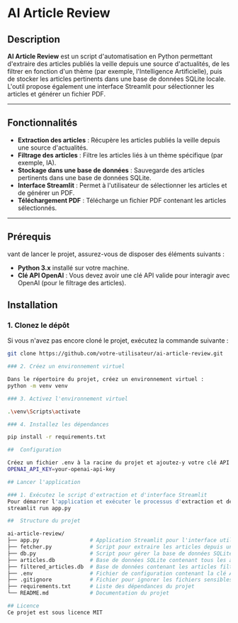 # AI Article Review

## Description

**AI Article Review** est un script d'automatisation en Python permettant d'extraire des articles publiés la veille depuis une source d'actualités, de les filtrer en fonction d'un thème (par exemple, l'Intelligence Artificielle), puis de stocker les articles pertinents dans une base de données SQLite locale. L'outil propose également une interface Streamlit pour sélectionner les articles et générer un fichier PDF.

---

## Fonctionnalités

- **Extraction des articles** : Récupère les articles publiés la veille depuis une source d'actualités.
- **Filtrage des articles** : Filtre les articles liés à un thème spécifique (par exemple, IA).
- **Stockage dans une base de données** : Sauvegarde des articles pertinents dans une base de données SQLite.
- **Interface Streamlit** : Permet à l'utilisateur de sélectionner les articles et de générer un PDF.
- **Téléchargement PDF** : Télécharge un fichier PDF contenant les articles sélectionnés.

---

## Prérequis

vant de lancer le projet, assurez-vous de disposer des éléments suivants :

- **Python 3.x** installé sur votre machine.
- **Clé API OpenAI** : Vous devez avoir une clé API valide pour interagir avec OpenAI (pour le filtrage des articles).

## Installation

### 1. Clonez le dépôt

Si vous n'avez pas encore cloné le projet, exécutez la commande suivante :

```bash
git clone https://github.com/votre-utilisateur/ai-article-review.git

### 2. Créez un environnement virtuel

Dans le répertoire du projet, créez un environnement virtuel :
python -m venv venv

### 3. Activez l'environnement virtuel

.\venv\Scripts\activate

### 4. Installez les dépendances

pip install -r requirements.txt

##  Configuration

Créez un fichier .env à la racine du projet et ajoutez-y votre clé API OpenAI :
OPENAI_API_KEY=your-openai-api-key

## Lancer l'application

### 1. Exécutez le script d'extraction et d'interface Streamlit
Pour démarrer l'application et exécuter le processus d'extraction et de filtrage des articles, utilisez la commande suivante :
streamlit run app.py

##  Structure du projet

ai-article-review/
├── app.py                # Application Streamlit pour l'interface utilisateur
├── fetcher.py            # Script pour extraire les articles depuis une source d'actualités
├── db.py                 # Script pour gérer la base de données SQLite
├── articles.db           # Base de données SQLite contenant tous les articles extraits
├── filtered_articles.db  # Base de données contenant les articles filtrés
├── .env                  # Fichier de configuration contenant la clé API OpenAI
├── .gitignore            # Fichier pour ignorer les fichiers sensibles (comme .env)
├── requirements.txt      # Liste des dépendances du projet
└── README.md             # Documentation du projet

## Licence
Ce projet est sous licence MIT

